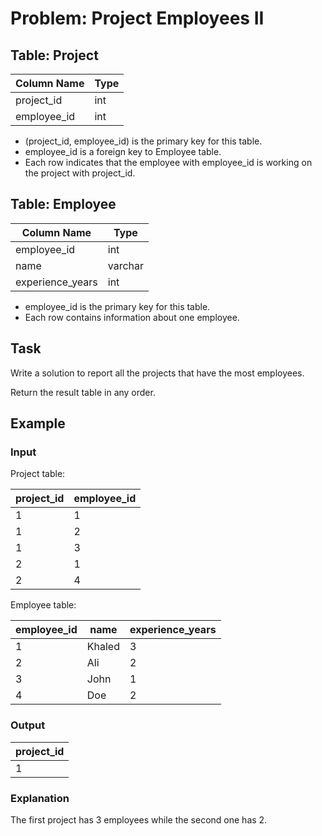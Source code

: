 # Problem: Project Employees II

## Table: Project

| Column Name | Type |
|-------------|------|
| project_id  | int  |
| employee_id | int  |

- (project_id, employee_id) is the primary key for this table.
- employee_id is a foreign key to Employee table.
- Each row indicates that the employee with employee_id is working on the project with project_id.

## Table: Employee

| Column Name      | Type    |
|------------------|---------|
| employee_id      | int     |
| name             | varchar |
| experience_years | int     |

- employee_id is the primary key for this table.
- Each row contains information about one employee.

## Task
Write a solution to report all the projects that have the most employees.

Return the result table in any order.

## Example

### Input
Project table:

| project_id  | employee_id |
|-------------|-------------|
| 1           | 1           |
| 1           | 2           |
| 1           | 3           |
| 2           | 1           |
| 2           | 4           |

Employee table:

| employee_id | name   | experience_years |
|-------------|--------|------------------|
| 1           | Khaled | 3                |
| 2           | Ali    | 2                |
| 3           | John   | 1                |
| 4           | Doe    | 2                |

### Output
| project_id  |
|-------------|
| 1           |

### Explanation
The first project has 3 employees while the second one has 2.
